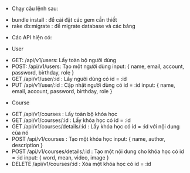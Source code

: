 - Chạy câu lệnh sau:

* bundle install : để cài đặt các gem cần thiết
* rake db:migrate : để migrate database và các bảng

- Các API hiện có:

* User

- GET: /api/v1/users: Lấy toàn bộ người dùng
- POST: /api/v1/users: Tạo một người dùng
  input: {
  name,
  email,
  account,
  password,
  birthday,
  role
  }
- GET /api/v1/user/:id : Lấy người dùng có id = :id
- PUT /api/v1/user/:id : Cập nhật người dùng có id = :id
  input: {
  name,
  email,
  account,
  password,
  birthday,
  role
  }

* Course

- GET /api/v1/courses : Lấy toàn bộ khóa học
- GET /api/v1/courses/:id : Lấy khóa học có id = :id
- GET /api/v1/courses/details/:id : Lấy khóa học có id = :id với nội dung của nó
- POST /api/v1/courses : Tạo một khóa học
  input: {
  name,
  author,
  description
  }
- POST /api/v1/courses/details/:id : Tạo một nội dung cho khóa học có id = :id
  input: {
  word,
  mean,
  video,
  image
  }
- DELETE /api/v1/courses/:id : Xóa một khóa học có id = :id
